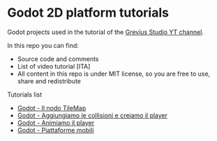 # Godot 2D platform tutorials
Godot projects used in the tutorial of the [Grevius Studio YT channel](https://www.youtube.com/user/grevius5).

In this repo you can find:
- Source code and comments
- List of video tutorial [ITA]
- All content in this repo is under MIT license, so you are free to use, share and redistribute

Tutorials list
- [Godot - Il nodo TileMap](https://www.youtube.com/watch?v=pLAkvlOdiXI)
- [Godot - Aggiungiamo le collisioni e creiamo il player](https://youtu.be/zsosHV4s8kc)
- [Godot - Animiamo il player](https://youtu.be/HtdfwUzHvHU)
- [Godot - Piattaforme mobili](https://youtu.be/8QX0Z13NuUI)